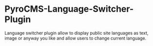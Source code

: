 PyroCMS-Language-Switcher-Plugin
================================

Language switcher plugin allow to display public site languages as text, image or anyway you like and allow users to change current language.
